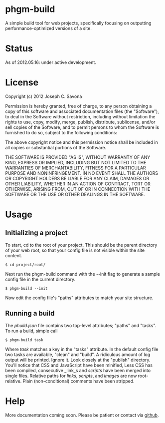phgm-build
==========

A simple build tool for web projects, specifically focusing on outputting performance-optimized versions of a site.

# Status

As of 2012.05.16: under active development.

# License

Copyright (c) 2012 Joseph C. Savona

Permission is hereby granted, free of charge, to any person obtaining a copy of this software and associated documentation files (the "Software"), to deal in the Software without restriction, including without limitation the rights to use, copy, modify, merge, publish, distribute, sublicense, and/or sell copies of the Software, and to permit persons to whom the Software is furnished to do so, subject to the following conditions:

The above copyright notice and this permission notice shall be included in all copies or substantial portions of the Software.

THE SOFTWARE IS PROVIDED "AS IS", WITHOUT WARRANTY OF ANY KIND, EXPRESS OR IMPLIED, INCLUDING BUT NOT LIMITED TO THE WARRANTIES OF MERCHANTABILITY, FITNESS FOR A PARTICULAR PURPOSE AND NONINFRINGEMENT. IN NO EVENT SHALL THE AUTHORS OR COPYRIGHT HOLDERS BE LIABLE FOR ANY CLAIM, DAMAGES OR OTHER LIABILITY, WHETHER IN AN ACTION OF CONTRACT, TORT OR OTHERWISE, ARISING FROM, OUT OF OR IN CONNECTION WITH THE SOFTWARE OR THE USE OR OTHER DEALINGS IN THE SOFTWARE.

# Usage

## Initializing a project

To start, cd to the root of your project. This should be the parent directory of your web root, so that your config file is not visible within the site content.

	$ cd project/root/

Next run the phgm-build command with the --init flag to generate a sample config file in the current directory.

	$ phgm-build --init

Now edit the config file's "paths" attributes to match your site structure.

## Running a build

The _phuild.json_ file contains two top-level attributes; "paths" and "tasks". To run a build, simple call

	$ phgm-build task

Where _task_ matches a key in the "tasks" attribute. In the default config file two tasks are available, "clean" and "build". A ridiculous amount of log output will be printed. Ignore it. Look closely at the "publish" directory. You'll notice that CSS and JavaScript have been minified, Less CSS has been compiled, consecutive _link_s and _scripts_ have been merged into single files. Relative paths for _links_, _scripts_, and _images_ are now root-relative. Plain (non-conditional) comments have been stripped.

# Help

More documentation coming soon. Please be patient or contact via [github](https://github.com/phonogram-joe/phgm-build/issues).
